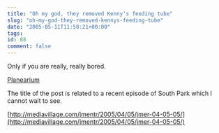 ```yaml
---
title: "Oh my god, they removed Kenny's feeding tube"
slug: "oh-my-god-they-removed-kennys-feeding-tube"
date: "2005-05-11T11:58:21+00:00"
tags:
id: 88
comment: false
---
```


Only if you are really, really bored.

[Planearium](http://www.planearium2.de/flash/sp-studio-e.html)

The title of the post is related to a recent episode of South Park which I cannot wait to see.

[http://mediavillage.com/jmentr/2005/04/05/jmer-04-05-05/](http://mediavillage.com/jmentr/2005/04/05/jmer-04-05-05/)
